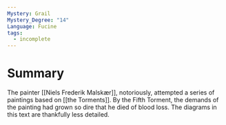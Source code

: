 ```yaml
---
Mystery: Grail
Mystery_Degree: "14"
Language: Fucine
tags:
  - incomplete
---
```

# Summary
The painter [[Niels Frederik Malskær]], notoriously, attempted a series of paintings based on [[the Torments]]. By the Fifth Torment, the demands of the painting had grown so dire that he died of blood loss. The diagrams in this text are thankfully less detailed.
